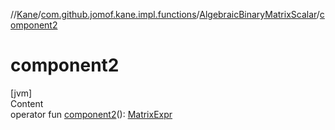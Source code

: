 //[Kane](../../index.md)/[com.github.jomof.kane.impl.functions](../index.md)/[AlgebraicBinaryMatrixScalar](index.md)/[component2](component2.md)



# component2  
[jvm]  
Content  
operator fun [component2](component2.md)(): [MatrixExpr](../../com.github.jomof.kane/-matrix-expr/index.md)  



